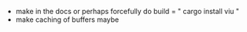 * make in the docs or perhaps forcefully do build = " cargo install viu "
* make caching of buffers maybe
